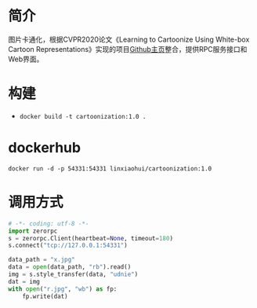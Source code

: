 # 简介
图片卡通化，根据CVPR2020论文《Learning to Cartoonize Using White-box Cartoon Representations》实现的项目[Github主页](https://github.com/SystemErrorWang/White-box-Cartoonization/)整合，提供RPC服务接口和Web界面。


# 构建
   * `docker build -t cartoonization:1.0 .`

# dockerhub
   `docker run -d -p 54331:54331 linxiaohui/cartoonization:1.0`

# 调用方式

```python
# -*- coding: utf-8 -*-
import zerorpc
s = zerorpc.Client(heartbeat=None, timeout=180)
s.connect("tcp://127.0.0.1:54331")

data_path = "x.jpg"
data = open(data_path, "rb").read()
img = s.style_transfer(data, "udnie")
dat = img
with open("r.jpg", "wb") as fp:
    fp.write(dat)
```
